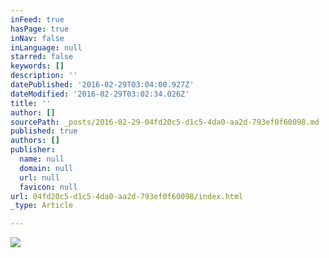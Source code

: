 ```yaml
---
inFeed: true
hasPage: true
inNav: false
inLanguage: null
starred: false
keywords: []
description: ''
datePublished: '2016-02-29T03:04:00.927Z'
dateModified: '2016-02-29T03:02:34.026Z'
title: ''
author: []
sourcePath: _posts/2016-02-29-04fd20c5-d1c5-4da0-aa2d-793ef0f60098.md
published: true
authors: []
publisher:
  name: null
  domain: null
  url: null
  favicon: null
url: 04fd20c5-d1c5-4da0-aa2d-793ef0f60098/index.html
_type: Article

---
```

![](https://the-grid-user-content.s3-us-west-2.amazonaws.com/9ee91c1c-16bb-4aee-b548-a4c264b9a8ec.gif)